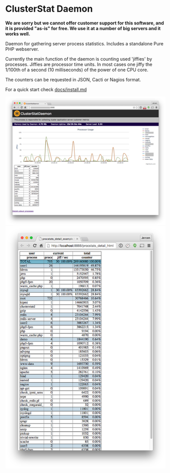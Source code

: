 ClusterStat Daemon
==================

**We are sorry but we cannot offer customer support for this software, and it is provided "as-is" for free. We use it at a number of big servers and it works well.**

Daemon for gathering server process statistics. Includes a standalone Pure PHP webserver.

Currently the main function of the daemon is counting used 'jiffies' by processes. Jiffies are processor time units. In most cases one jiffy the 1/100th of a second (10 milliseconds) of the power of one CPU core.

The counters can be requested in JSON, Cacti or Nagios format.

For a quick start check [docs/install.md](https://github.com/jeroenvermeulen/clusterstat-daemon/blob/master/docs/install.md)

![ClusterStatD Main Screen](https://raw.githubusercontent.com/jeroenvermeulen/clusterstat-daemon/master/docs/clusterstatd_main_screen.png)
![ClusterStatD ProcStats Detail](https://raw.githubusercontent.com/jeroenvermeulen/clusterstat-daemon/master/docs/procstats_detail_example.png)
